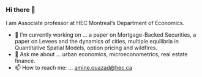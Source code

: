 ### Hi there 👋

I am Associate professor at HEC Montreal‘s Department of Economics. 

- 🔭 I’m currently working on ... a paper on Mortgage-Backed Securities, a paper on Levees and the dynamics of cities, multiple equilibria in Quantitative Spatial Models, option pricing and wildfires.
- 💬 Ask me about ... urban economics, microeconometrics, real estate finance.
- 📫 How to reach me: ... amine.ouazad@hec.ca
